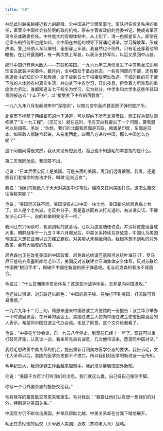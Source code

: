 ```yaml
---
title: "68"
---
```


林彪此时越来越接近权力的巅峰，全中国进行全面军事化。军队担任恢复秩序的重任，军管全中国社会各阶层的政府机构。原来主管省政府的党委书记，换成省军区司令员或政委担任。中共庞大的官僚体制中，从上到下，清一色都是军人。即使在毛常去的招待所也是如此。全中国在林彪的领导下背诵毛语录，学习解放军，形成热潮。警卫局纳入军队编制，全部穿上军装，我自然也不例外。只有毛还穿着他的睡袍，在公开露面时，有一两次换上军装，以表示支持军队，以后又换回中山装。

那时中国仍有两大敌人——苏联和美国。一九六九年三月份发生了中苏黑龙江边境珍宝岛武装冲突事件。数月内，全中国处于备战状态。一些有问题的干部，还有那些遭批斗的知识分子和教师，全下放到五七干校接受劳动改造。干校的目的在于使下放的人体验农村真实生活，并向贫下中农学习，日出夜息，担负着力所难及的重度体力劳动。谁都知道五七干校名为学习，实为处分。中学生和大学生这些年轻知青则被送去“上山下乡”，以“接受贫下中农的再教育”。

一九六九年八月发起城市中“深挖洞”，以做为空中轰炸甚至原子弹的庇护所。

北京市下挖筑了网络密布的地下通道，可以容纳下所有北京市民，而工程兵部队则修建了“五一九工程”。（见前文）就在这时，毛有天向我提出了一个问题，要我思考以后回答。毛说：“你想，我们的北面和西面是苏联，南面是印度，东面是日本。如果敌人都联合起来，从东南西北，四面八方进攻中国，那么中国怎么办呢？”

这个问题问得很突然，我从来没有想到过，而且也不知道毛的本意指的是什么。

第二天我同他说，我回答不出。

毛说：“日本后面实际上是美国。可是东面的美国，离我们远得很哪。我看，还是照我们老祖宗的办法才好，叫做‘远交近攻’”。

我说：“我们的报纸几乎天天对美国中诛笔伐。越南又在同美国打仗。这怎么能交往得起来呢？”

毛说：“美国同苏联不同。美国没有占过中国一块土地。美国新总统尼克森上台了。此人是个老右派，老反共分子。我是喜欢同右派打交道的，右派讲实话。不像左派心口不一，说的和做的完全不一样。”

我同汪东兴闲谈时，也谈到毛的这番话。汪以为这是随便说说，并没将这些话当成大事。朝鲜战争于一九五０年六月爆发后，中美关系持续互存敌意，中国认为美国帝国主义想在亚洲以武力建立霸权，对美帝从未稍缓词色。我根本想不到毛的对外政策，会有大幅度的改变。

尼克森也正在改变美国的中国政策。尼克森总统请巴基斯坦总统叶海亚·汗、罗马尼亚总统齐奥塞斯库给毛带话，美国反对苏联建立亚洲集体安全体系，反对苏联给中国做“根治手术”，即破坏中国在新疆的原子弹基地。毛与尼克森的看法不谋而合。

毛说过：“什么亚洲集体安全体系？这是亚洲战争体系，无非是向中国进攻。”

毛还放过狠话，对苏联还以颜色：“中国的原子弹、导弹打不到美国，打苏联可容易得很。”

一九六九年十二月上旬，周恩来送来中国驻波兰大使馆的一份报告：波兰华沙举办一个时装展览会，在开幕的酒会上，美国驻波兰大使向中国驻波兰使馆出席酒会的人表示，希望同中国驻波兰代办会谈。毛批了同意。这个文件给我看了。

毛说：“中美在华沙会谈，自一九五八年停止，到现在已经十一年了。现在可以重打鼓另开张，认真谈一谈。看来尼克森有诚意，几次他带话来，愿意同中国对话。”

我趁毛想改善中美关系的机会，提出重新订阅美方医学杂志的要求。我告诉毛，文化大革命以后，美国的医学杂志都不许进口，所以我们对医学的新进展一无所知。

毛年纪日大，我的保健工作会越来越棘手。我必须尽量吸取国外新知。

毛说：“美国千方百计打听我们的消息。我们就这么蠢，自己将自己捆住手脚。

你写一个订外国杂志的报告交给我。”

毛将我写的报告批交周恩来和康生。毛对我说：“我要让他们认真想一想我们的对外，特别是对美国关系。”

中国官方仍不断攻击美国，并举兵帮助北越。中美关系却在台面下暗地展开。

毛正在贯彻他的远交（头号敌人美国）近攻（苏联老大哥）战略。
